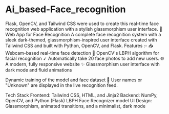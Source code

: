 # Ai_based-Face_recognition
Flask, OpenCV, and Tailwind CSS were used to create this real-time face recognition web application with a stylish glassmorphism user interface.
🔐 Web App for Face Recognition
A complete face recognition system with a sleek dark-themed, glassmorphism-inspired user interface created with Tailwind CSS and built with Python, OpenCV, and Flask.
Features :- 
📥 Webcam-based real-time face detection
🧠 OpenCV's LBPH algorithm for facial recognition
➶ Automatically take 20 face photos to add new users.
🌐 A modern, fully responsive website
✨ Glassmorphism user interface with dark mode and fluid animations

Dynamic training of the model and face dataset
🔁 User names or "Unknown" are displayed in the live recognition feed.

Tech Stack Frontend: Tailwind CSS, HTML, and Jinja2
Backend: NumPy, OpenCV, and Python (Flask)
LBPH Face Recognizer model
UI Design: Glassmorphism, animated transitions, and a minimalist, dark mode
